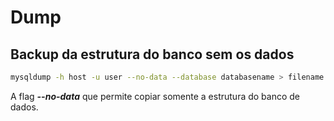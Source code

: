 # Dump 

## Backup da estrutura do banco sem os dados

```sh
mysqldump -h host -u user --no-data --database databasename > filename.sql -p
```

A flag ***--no-data*** que permite copiar somente a estrutura do banco de dados.